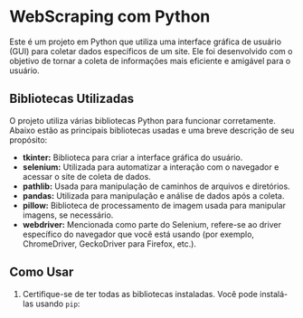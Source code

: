 # WebScraping com Python

Este é um projeto em Python que utiliza uma interface gráfica de usuário (GUI) para coletar dados específicos de um site. Ele foi desenvolvido com o objetivo de tornar a coleta de informações mais eficiente e amigável para o usuário.

## Bibliotecas Utilizadas

O projeto utiliza várias bibliotecas Python para funcionar corretamente. Abaixo estão as principais bibliotecas usadas e uma breve descrição de seu propósito:

- **tkinter:** Biblioteca para criar a interface gráfica do usuário.
- **selenium:** Utilizada para automatizar a interação com o navegador e acessar o site de coleta de dados.
- **pathlib:** Usada para manipulação de caminhos de arquivos e diretórios.
- **pandas:** Utilizada para manipulação e análise de dados após a coleta.
- **pillow:** Biblioteca de processamento de imagem usada para manipular imagens, se necessário.
- **webdriver:** Mencionada como parte do Selenium, refere-se ao driver específico do navegador que você está usando (por exemplo, ChromeDriver, GeckoDriver para Firefox, etc.).

## Como Usar

1. Certifique-se de ter todas as bibliotecas instaladas. Você pode instalá-las usando `pip`: